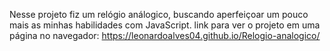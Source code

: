 Nesse projeto fiz um relógio análogico, buscando aperfeiçoar um pouco mais as minhas habilidades com JavaScript. link para ver o projeto em uma página no navegador:
https://leonardoalves04.github.io/Relogio-analogico/
